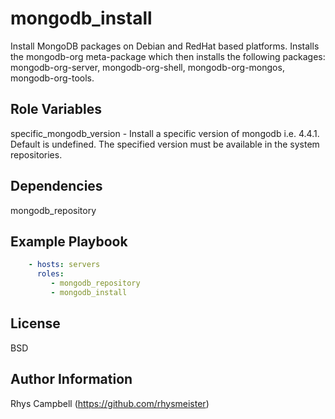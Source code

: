 mongodb_install
===============

Install MongoDB packages on Debian and RedHat based platforms. Installs the mongodb-org meta-package which then installs the following packages: mongodb-org-server, mongodb-org-shell, mongodb-org-mongos, mongodb-org-tools.

Role Variables
--------------

specific_mongodb_version - Install a specific version of mongodb i.e. 4.4.1. Default is undefined. The specified version must be available in the system repositories.

Dependencies
------------
mongodb_repository

Example Playbook
----------------

```yaml
    - hosts: servers
      roles:
         - mongodb_repository
         - mongodb_install
```

License
-------

BSD

Author Information
------------------

Rhys Campbell (https://github.com/rhysmeister)
